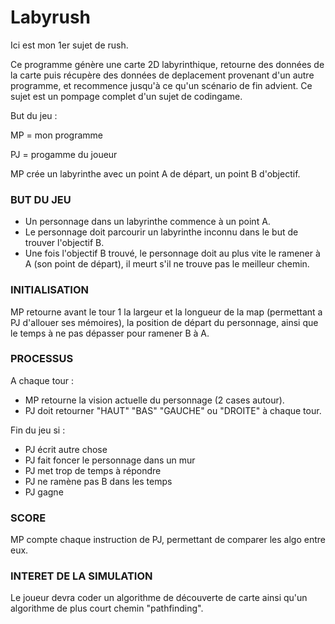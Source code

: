 # Labyrush

Ici est mon 1er sujet de rush.

Ce programme génère une carte 2D labyrinthique, retourne des données de la carte puis récupère des données de deplacement provenant d'un autre programme, et recommence jusqu'à ce qu'un scénario de fin advient.
Ce sujet est un pompage complet d'un sujet de codingame.

But du jeu :

MP = mon programme

PJ = progamme du joueur

MP crée un labyrinthe avec un point A de départ, un point B d'objectif.

### BUT DU JEU ###

- Un personnage dans un labyrinthe commence à un point A.
- Le personnage doit parcourir un labyrinthe inconnu dans le but de trouver l'objectif B.
- Une fois l'objectif B trouvé, le personnage doit au plus vite le ramener à A (son point de départ), il meurt s'il ne trouve pas le meilleur chemin.

### INITIALISATION ###

MP retourne avant le tour 1 la largeur et la longueur de la map (permettant a PJ d'allouer ses mémoires), la position de départ du personnage, ainsi que le temps à ne pas dépasser pour ramener B à A.

### PROCESSUS ###

A chaque tour :
- MP retourne la vision actuelle du personnage (2 cases autour).
- PJ doit retourner "HAUT" "BAS" "GAUCHE" ou "DROITE" à chaque tour.

Fin du jeu si :
- PJ écrit autre chose
- PJ fait foncer le personnage dans un mur
- PJ met trop de temps à répondre
- PJ ne ramène pas B dans les temps
- PJ gagne

### SCORE ###

MP compte chaque instruction de PJ, permettant de comparer les algo entre eux.

### INTERET DE LA SIMULATION ###

Le joueur devra coder un algorithme de découverte de carte ainsi qu'un algorithme de plus court chemin "pathfinding".

